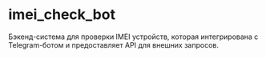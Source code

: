 # imei_check_bot
Бэкенд-система для проверки IMEI устройств, которая интегрирована с Telegram-ботом и предоставляет API для внешних запросов.
